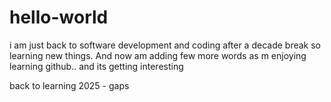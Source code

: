 # hello-world
i am just back to software development and coding after a decade break so learning new things. And now am adding few more words as m enjoying learning github..
and its getting interesting

back to learning 2025 - gaps